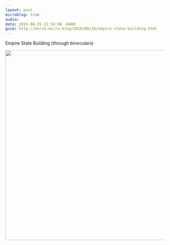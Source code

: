 ```yaml
---
layout: post
microblog: true
audio: 
date: 2018-08-25 21:54:08 -0400
guid: http://kerim.micro.blog/2018/08/26/empire-state-building.html
---
```

Empire State Building (through binoculars)

<img src="http://micro.oxus.net/uploads/2018/b93096c0ae.jpg" width="600" height="600" />
